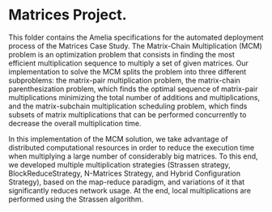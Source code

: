 
# Matrices Project.

This folder contains the Amelia specifications for the automated deployment process of the Matrices Case Study. The Matrix-Chain Multiplication (MCM) problem is an optimization problem that consists in finding the most efficient multiplication sequence to multiply a set of given matrices. Our implementation to solve the MCM splits the problem into three different subproblems: the matrix-pair multiplication problem, the matrix-chain parenthesization problem, which finds the optimal sequence of matrix-pair multiplications minimizing the total number of additions and multiplications, and the matrix-subchain multiplication scheduling problem, which finds subsets of matrix multiplications that can be performed concurrently to decrease the overall multiplication time. 

In this implementation of the MCM solution, we take advantage of distributed computational resources in order to reduce the execution time when multiplying a large number of considerably big matrices. To this end, we developed multiple multiplication strategies (Strassen strategy, BlockReduceStrategy, N-Matrices Strategy, and Hybrid Configuration Strategy), based on the map-reduce paradigm, and variations of it that significantly reduces network usage. At the end, local multiplications are performed using the Strassen algorithm. 
